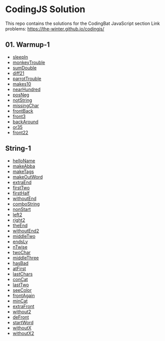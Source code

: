 # CodingJS Solution
This repo contains the solutions for the CodingBat JavaScript section
Link problems: https://the-winter.github.io/codingjs/

## 01. Warmup-1

<ul>
  <li><a href="https://github.com/sharipovme/codingjs-solution/blob/main/Warmup-1/01_sleepIn.js">sleepIn</a></li>
  <li><a href="https://github.com/sharipovme/codingjs-solution/blob/main/Warmup-1/02_monkeyTrouble.js">monkeyTrouble</a></li>
  <li><a href="https://github.com/sharipovme/codingjs-solution/blob/main/Warmup-1/03_sumDouble.js">sumDouble</a></li>
  <li><a href="https://github.com/sharipovme/codingjs-solution/blob/main/Warmup-1/04._diff21.js">diff21</a></li>
  <li><a href="https://github.com/sharipovme/codingjs-solution/blob/main/Warmup-1/05_parrotTrouble.js">parrotTrouble</a></li>
  <li><a href="https://github.com/sharipovme/codingjs-solution/blob/main/Warmup-1/06_makes10.js">makes10</a></li>
  <li><a href="https://github.com/sharipovme/codingjs-solution/blob/main/Warmup-1/07_nearHundred.js">nearHundred</a></li>
  <li><a href="https://github.com/sharipovme/codingjs-solution/blob/main/Warmup-1/08_posNeg.js">posNeg</a></li>
  <li><a href="https://github.com/sharipovme/codingjs-solution/blob/main/Warmup-1/09_notString.js">notString</a></li>
  <li><a href="https://github.com/sharipovme/codingjs-solution/blob/main/Warmup-1/10_missingChar.js">missingChar</a></li>
  <li><a href="https://github.com/sharipovme/codingjs-solution/blob/main/Warmup-1/11_frontBack.js">frontBack</a></li>
  <li><a href="https://github.com/sharipovme/codingjs-solution/blob/main/Warmup-1/12.%20front3.js">front3</a></li>
  <li><a href="https://github.com/sharipovme/codingjs-solution/blob/main/Warmup-1/13_backAround.js">backAround</a></li>
  <li><a href="https://github.com/sharipovme/codingjs-solution/blob/main/Warmup-1/14_or35.js">or35</a></li>
  <li><a href="https://github.com/sharipovme/codingjs-solution/blob/main/Warmup-1/15_front22.js">front22</a></li>
</ul>

## String-1

<ul>
  <li><a href="https://github.com/sharipovme/codingjs-solution/blob/main/String-1/01_helloName.js">helloName</a></li>
  <li><a href="https://github.com/sharipovme/codingjs-solution/blob/main/String-1/02_makeAbba.js">makeAbba</a></li>
  <li><a href="https://github.com/sharipovme/codingjs-solution/blob/main/String-1/03_makeTags.js">makeTags</a></li>
  <li><a href="https://github.com/sharipovme/codingjs-solution/blob/main/String-1/04_makeOutWord.js">makeOutWord</a></li>
  <li><a href="https://github.com/sharipovme/codingjs-solution/blob/main/String-1/05_extraEnd.js">extraEnd</a></li>
  <li><a href="https://github.com/sharipovme/codingjs-solution/blob/main/String-1/06_firstTwo.js">firstTwo</a></li>
  <li><a href="https://github.com/sharipovme/codingjs-solution/blob/main/String-1/07_firstHalf.js">firstHalf</a></li>
  <li><a href="https://github.com/sharipovme/codingjs-solution/blob/main/String-1/08_withoutEnd.js">withoutEnd</a></li>
  <li><a href="https://github.com/sharipovme/codingjs-solution/blob/main/String-1/09_comboString.js">comboString</a></li>
  <li><a href="https://github.com/sharipovme/codingjs-solution/blob/main/String-1/10_nonStart.js">nonStart</a></li>
  <li><a href="https://github.com/sharipovme/codingjs-solution/blob/main/String-1/11_left2.js">left2</a></li>
  <li><a href="https://github.com/sharipovme/codingjs-solution/blob/main/String-1/12_right2.js">right2</a></li>
  <li><a href="https://github.com/sharipovme/codingjs-solution/blob/main/String-1/13_theEnd.js">theEnd</a></li>
  <li><a href="https://github.com/sharipovme/codingjs-solution/blob/main/String-1/14_withoutEnd2.js">withoutEnd2</a></li>
  <li><a href="https://github.com/sharipovme/codingjs-solution/blob/main/String-1/15_middleTwo.js">middleTwo</a></li>
  <li><a href="https://github.com/sharipovme/codingjs-solution/blob/main/String-1/16_endsLy.js">endsLy</a></li>
  <li><a href="https://github.com/sharipovme/codingjs-solution/blob/main/String-1/17_nTwice.js">nTwise</a></li>
  <li><a href="https://github.com/sharipovme/codingjs-solution/blob/main/String-1/18_twoChar.js">twoChar</a></li>
  <li><a href="https://github.com/sharipovme/codingjs-solution/blob/main/String-1/19_middleThree.js">middleThree</a></li>
  <li><a href="https://github.com/sharipovme/codingjs-solution/blob/main/String-1/20_hasBad.js">hasBad</a></li>
  <li><a href="https://github.com/sharipovme/codingjs-solution/blob/main/String-1/21_atFirst.js">atFirst</a></li>
  <li><a href="https://github.com/sharipovme/codingjs-solution/blob/main/String-1/22_lastChars.js">lastChars</a></li>
  <li><a href="https://github.com/sharipovme/codingjs-solution/blob/main/String-1/23_conCat.js">conCat</a></li>
  <li><a href="https://github.com/sharipovme/codingjs-solution/blob/main/String-1/24_lastTwo.js">lastTwo</a></li>
  <li><a href="https://github.com/sharipovme/codingjs-solution/blob/main/String-1/25_seeColor.js">seeColor</a></li>
  <li><a href="https://github.com/sharipovme/codingjs-solution/blob/main/String-1/26_frontAgain.js">frontAgain</a></li>
  <li><a href="https://github.com/sharipovme/codingjs-solution/blob/main/String-1/27_minCat.js">minCat</a></li>
  <li><a href="https://github.com/sharipovme/codingjs-solution/blob/main/String-1/28_extraFront.js">extraFront</a></li>
  <li><a href="https://github.com/sharipovme/codingjs-solution/blob/main/String-1/29_without2.js">without2</a></li>
  <li><a href="https://github.com/sharipovme/codingjs-solution/blob/main/String-1/30_deFront.js">deFront</a></li>
  <li><a href="https://github.com/sharipovme/codingjs-solution/blob/main/String-1/31_startWord.js">startWord</a></li>
  <li><a href="https://github.com/sharipovme/codingjs-solution/blob/main/String-1/32_withoutX.js">withoutX</a></li>
  <li><a href="https://github.com/sharipovme/codingjs-solution/blob/main/String-1/33_withoutX2.js">withoutX2</a></li>
</ul>
